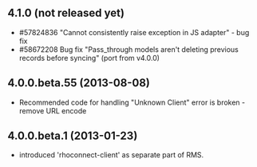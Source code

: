 ## 4.1.0 (not released yet)
* #57824836 "Cannot consistently raise exception in JS adapter" - bug fix
* #58672208 Bug fix "Pass_through models aren't deleting previous records before syncing" (port from v4.0.0)

## 4.0.0.beta.55 (2013-08-08)
*  Recommended code for handling "Unknown Client" error is broken - remove URL encode

## 4.0.0.beta.1 (2013-01-23)
* introduced 'rhoconnect-client' as separate part of RMS.